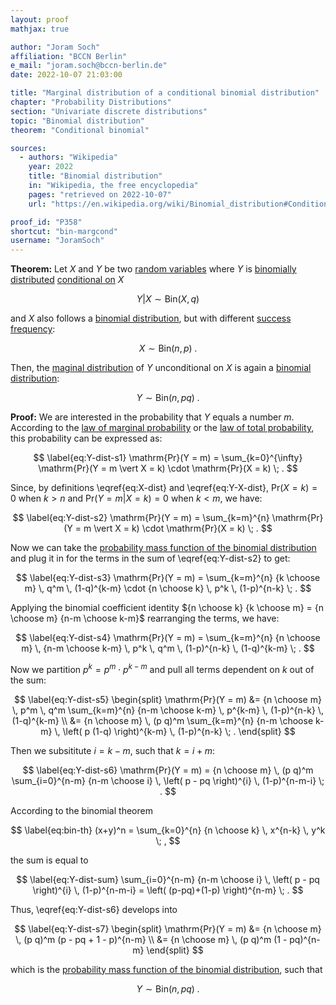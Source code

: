 ```yaml
---
layout: proof
mathjax: true

author: "Joram Soch"
affiliation: "BCCN Berlin"
e_mail: "joram.soch@bccn-berlin.de"
date: 2022-10-07 21:03:00

title: "Marginal distribution of a conditional binomial distribution"
chapter: "Probability Distributions"
section: "Univariate discrete distributions"
topic: "Binomial distribution"
theorem: "Conditional binomial"

sources:
  - authors: "Wikipedia"
    year: 2022
    title: "Binomial distribution"
    in: "Wikipedia, the free encyclopedia"
    pages: "retrieved on 2022-10-07"
    url: "https://en.wikipedia.org/wiki/Binomial_distribution#Conditional_binomials"

proof_id: "P358"
shortcut: "bin-margcond"
username: "JoramSoch"
---
```



**Theorem:** Let $X$ and $Y$ be two [random variables](/D/rvar) where $Y$ is [binomially distributed](/D/bin) [conditional on](/D/dist-cond) $X$

$$ \label{eq:Y-X-dist}
Y \vert X \sim \mathrm{Bin}(X, q)
$$

and $X$ also follows a [binomial distribution](/D/bin), but with different [success frequency](/D/bin):

$$ \label{eq:X-dist}
X \sim \mathrm{Bin}(n, p) \; .
$$

Then, the [maginal distribution](/D/dist-marg) of $Y$ unconditional on $X$ is again a [binomial distribution](/D/bin):

$$ \label{eq:Y-dist}
Y \sim \mathrm{Bin}(n, pq) \; .
$$


**Proof:** We are interested in the probability that $Y$ equals a number $m$. According to the [law of marginal probability](/D/prob-marg) or the [law of total probability](/P/prob-tot), this probability can be expressed as:

$$ \label{eq:Y-dist-s1}
\mathrm{Pr}(Y = m) = \sum_{k=0}^{\infty} \mathrm{Pr}(Y = m \vert X = k) \cdot \mathrm{Pr}(X = k) \; .
$$

Since, by definitions \eqref{eq:X-dist} and \eqref{eq:Y-X-dist}, $\mathrm{Pr}(X = k) = 0$ when $k > n$ and $\mathrm{Pr}(Y = m \vert X = k) = 0$ when $k < m$, we have:

$$ \label{eq:Y-dist-s2}
\mathrm{Pr}(Y = m) = \sum_{k=m}^{n} \mathrm{Pr}(Y = m \vert X = k) \cdot \mathrm{Pr}(X = k) \; .
$$

Now we can take the [probability mass function of the binomial distribution](/P/bin-pmf) and plug it in for the terms in the sum of \eqref{eq:Y-dist-s2} to get:

$$ \label{eq:Y-dist-s3}
\mathrm{Pr}(Y = m) = \sum_{k=m}^{n} {k \choose m} \, q^m \, (1-q)^{k-m} \cdot {n \choose k} \, p^k \, (1-p)^{n-k} \; .
$$

Applying the binomial coefficient identity ${n \choose k} {k \choose m} = {n \choose m} {n-m \choose k-m}$ rearranging the terms, we have:

$$ \label{eq:Y-dist-s4}
\mathrm{Pr}(Y = m) = \sum_{k=m}^{n} {n \choose m} \, {n-m \choose k-m} \, p^k \, q^m \, (1-p)^{n-k} \, (1-q)^{k-m} \; .
$$

Now we partition $p^k = p^m \cdot p^{k-m}$ and pull all terms dependent on $k$ out of the sum:

$$ \label{eq:Y-dist-s5}
\begin{split}
\mathrm{Pr}(Y = m) &= {n \choose m} \, p^m \, q^m \sum_{k=m}^{n} {n-m \choose k-m} \, p^{k-m} \, (1-p)^{n-k} \, (1-q)^{k-m} \\
&= {n \choose m} \, (p q)^m \sum_{k=m}^{n} {n-m \choose k-m} \, \left( p (1-q) \right)^{k-m} \, (1-p)^{n-k} \; .
\end{split}
$$

Then we subsititute $i = k - m$, such that $k = i + m$:

$$ \label{eq:Y-dist-s6}
\mathrm{Pr}(Y = m) = {n \choose m} \, (p q)^m \sum_{i=0}^{n-m} {n-m \choose i} \, \left( p - pq \right)^{i} \, (1-p)^{n-m-i} \; .
$$

According to the binomial theorem

$$ \label{eq:bin-th}
(x+y)^n = \sum_{k=0}^{n} {n \choose k} \, x^{n-k} \, y^k \; ,
$$

the sum is equal to

$$ \label{eq:Y-dist-sum}
\sum_{i=0}^{n-m} {n-m \choose i} \, \left( p - pq \right)^{i} \, (1-p)^{n-m-i} = \left( (p-pq)+(1-p) \right)^{n-m} \; .
$$

Thus, \eqref{eq:Y-dist-s6} develops into

$$ \label{eq:Y-dist-s7}
\begin{split}
\mathrm{Pr}(Y = m) &= {n \choose m} \, (p q)^m (p - pq + 1 - p)^{n-m} \\
&= {n \choose m} \, (p q)^m (1 - pq)^{n-m}
\end{split}
$$

which is the [probability mass function of the binomial distribution](/P/bin-pmf), such that

$$ \label{eq:Y-dist-qed}
Y \sim \mathrm{Bin}(n, pq) \; .
$$